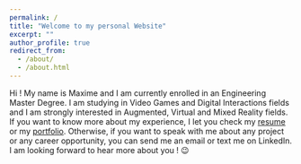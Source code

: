 ```yaml
---
permalink: /
title: "Welcome to my personal Website"
excerpt: ""
author_profile: true
redirect_from: 
  - /about/
  - /about.html
---
```


Hi ! My name is Maxime and I am currently enrolled in an Engineering Master Degree. I am studying in Video Games and Digital Interactions fields and I am strongly interested in Augmented, Virtual and Mixed Reality fields. If you want to know more about my experience, I let you check my [resume](https://maximehgy.github.io/cv/) or my [portfolio](https://maximehgy.github.io/portfolio/). Otherwise, if you want to speak with me about any project or any career opportunity, you can send me an email or text me on LinkedIn. I am looking forward to hear more about you ! 😉



